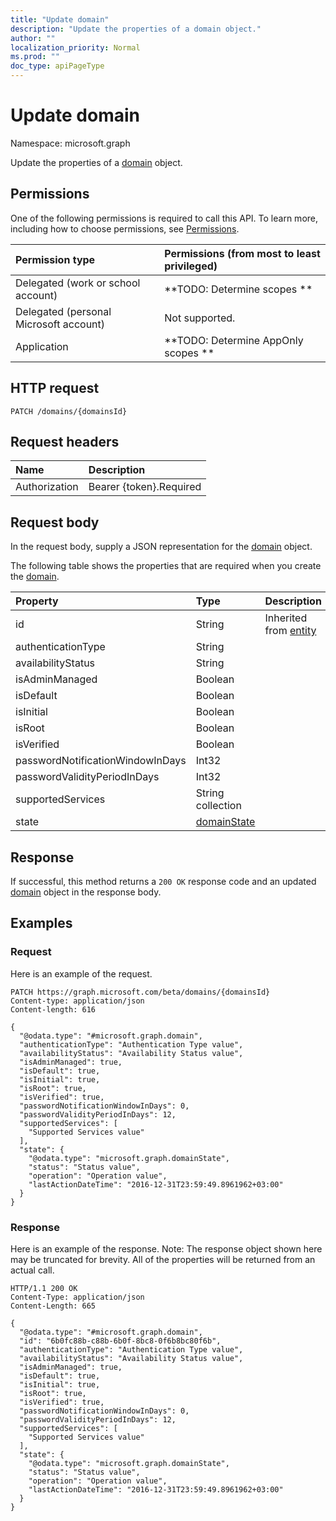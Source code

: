 ```yaml
---
title: "Update domain"
description: "Update the properties of a domain object."
author: ""
localization_priority: Normal
ms.prod: ""
doc_type: apiPageType
---
```


# Update domain

Namespace: microsoft.graph

Update the properties of a [domain](../resources/domain.md) object.

## Permissions
One of the following permissions is required to call this API. To learn more, including how to choose permissions, see [Permissions](/concepts/permissions-reference.md).

|Permission type|Permissions (from most to least privileged)|
|:---|:---|
|Delegated (work or school account)|**TODO: Determine scopes **|
|Delegated (personal Microsoft account)|Not supported.|
|Application|**TODO: Determine AppOnly scopes **|

## HTTP request
<!-- {
  "blockType": "ignored"
}
-->
``` http
PATCH /domains/{domainsId}
```

## Request headers
|Name|Description|
|:---|:---|
|Authorization|Bearer {token}.Required|

## Request body
In the request body, supply a JSON representation for the [domain](../resources/domain.md) object.

The following table shows the properties that are required when you create the [domain](../resources/domain.md).

|Property|Type|Description|
|:---|:---|:---|
|id|String| Inherited from [entity](../resources/entity.md)|
|authenticationType|String||
|availabilityStatus|String||
|isAdminManaged|Boolean||
|isDefault|Boolean||
|isInitial|Boolean||
|isRoot|Boolean||
|isVerified|Boolean||
|passwordNotificationWindowInDays|Int32||
|passwordValidityPeriodInDays|Int32||
|supportedServices|String collection||
|state|[domainState](../resources/domainstate.md)||



## Response
If successful, this method returns a `200 OK` response code and an updated [domain](../resources/domain.md) object in the response body.

## Examples

### Request
Here is an example of the request.
<!-- {
  "blockType": "request",
  "name": "update_domain"
}
-->
``` http
PATCH https://graph.microsoft.com/beta/domains/{domainsId}
Content-type: application/json
Content-length: 616

{
  "@odata.type": "#microsoft.graph.domain",
  "authenticationType": "Authentication Type value",
  "availabilityStatus": "Availability Status value",
  "isAdminManaged": true,
  "isDefault": true,
  "isInitial": true,
  "isRoot": true,
  "isVerified": true,
  "passwordNotificationWindowInDays": 0,
  "passwordValidityPeriodInDays": 12,
  "supportedServices": [
    "Supported Services value"
  ],
  "state": {
    "@odata.type": "microsoft.graph.domainState",
    "status": "Status value",
    "operation": "Operation value",
    "lastActionDateTime": "2016-12-31T23:59:49.8961962+03:00"
  }
}
```

### Response
Here is an example of the response. Note: The response object shown here may be truncated for brevity. All of the properties will be returned from an actual call.
<!-- {
  "blockType": "response",
  "truncated": true
}
-->
``` http
HTTP/1.1 200 OK
Content-Type: application/json
Content-Length: 665

{
  "@odata.type": "#microsoft.graph.domain",
  "id": "6b0fc88b-c88b-6b0f-8bc8-0f6b8bc80f6b",
  "authenticationType": "Authentication Type value",
  "availabilityStatus": "Availability Status value",
  "isAdminManaged": true,
  "isDefault": true,
  "isInitial": true,
  "isRoot": true,
  "isVerified": true,
  "passwordNotificationWindowInDays": 0,
  "passwordValidityPeriodInDays": 12,
  "supportedServices": [
    "Supported Services value"
  ],
  "state": {
    "@odata.type": "microsoft.graph.domainState",
    "status": "Status value",
    "operation": "Operation value",
    "lastActionDateTime": "2016-12-31T23:59:49.8961962+03:00"
  }
}
```


